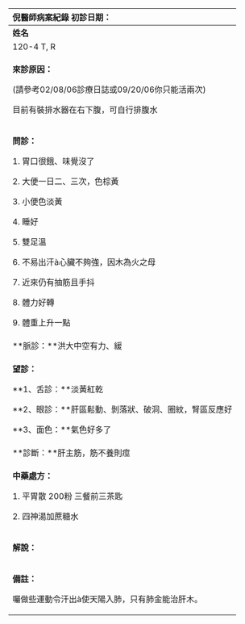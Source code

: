 ﻿|**倪醫師病案紀錄**       初診日期：|
| :- |
|**姓名**|**性別**|**年齡及體型**|**來診日期**|
|120-4 T, R|男|70歲，高瘦腹大|2008/05/23|
|<p>**來診原因：**</p><p>(請參考02/08/06診療日誌或09/20/06你只能活兩次)</p><p>目前有裝排水器在右下腹，可自行排腹水</p>|
|<p>**問診：**</p><p>1. 胃口很餓、味覺沒了</p><p>2. 大便一日二、三次，色棕黃</p><p>3. 小便色淡黃</p><p>4. 睡好</p><p>5. 雙足溫</p><p>6. 不易出汗à心臟不夠強，因木為火之母</p><p>7. 近來仍有抽筋且手抖</p><p>8. 體力好轉</p><p>9. 體重上升一點</p>|
|**脈診：**洪大中空有力、緩|
|<p>**望診：**</p><p>**1、舌診：**淡黃紅乾</p><p>**2、眼診：**肝區鬆動、剝落狀、破洞、圈紋，腎區反應好</p><p>**3、面色：**氣色好多了</p>|
|**診斷：**肝主筋，筋不養則痙|
|<p>**中藥處方：**</p><p>1\.  平胃散   200粉   三餐前三茶匙</p><p>2\.  四神湯加蔗糖水</p>|
|<p>**解說：**</p><p></p>|
|<p>**備註：**</p><p>囑做些運動令汗出à使天陽入肺，只有肺金能治肝木。</p>|

